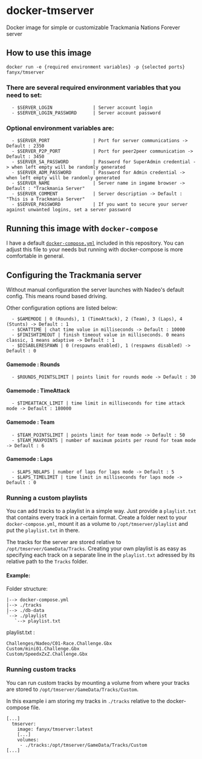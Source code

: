 # docker-tmserver
Docker image for simple or customizable Trackmania Nations Forever server

## How to use this image
`docker run -e {required environment variables} -p {selected ports} fanyx/tmserver`

### There are several required environment variables that you need to set:
```
  - $SERVER_LOGIN               | Server account login
  - $SERVER_LOGIN_PASSWORD      | Server account password
```


### Optional environment variables are:
```
  - $SERVER_PORT                | Port for server communications -> Default : 2350
  - $SERVER_P2P_PORT            | Port for peer2peer communication -> Default : 3450
  - $SERVER_SA_PASSWORD         | Password for SuperAdmin credential -> when left empty will be randomly generated
  - $SERVER_ADM_PASSWORD        | Password for Admin credential -> when left empty will be randomly generated
  - $SERVER_NAME                | Server name in ingame browser -> Default : "Trackmania Server"
  - $SERVER_COMMENT             | Server description -> Default : "This is a Trackmania Server"
  - $SERVER_PASSWORD            | If you want to secure your server against unwanted logins, set a server password
```


## Running this image with `docker-compose`
I have a default [`docker-compose.yml`](https://github.com/ryluth/docker-tmserver/blob/master/docker-compose.yml) included in this repository.
You can adjust this file to your needs but running with docker-compose is more comfortable in general.

## Configuring the Trackmania server
Without manual configuration the server launches with Nadeo's default config. 
This means round based driving.

Other configuration options are listed below:
```
  - $GAMEMODE | 0 (Rounds), 1 (TimeAttack), 2 (Team), 3 (Laps), 4 (Stunts) -> Default : 1
  - $CHATTIME | chat time value in milliseconds -> Default : 10000
  - $FINISHTIMEOUT | finish timeout value in milliseconds. 0 means classic, 1 means adaptive -> Default : 1
  - $DISABLERESPAWN | 0 (respawns enabled), 1 (respawns disabled) -> Default : 0
```


#### Gamemode : Rounds
```
  - $ROUNDS_POINTSLIMIT | points limit for rounds mode -> Default : 30
```


#### Gamemode : TimeAttack
```
  - $TIMEATTACK_LIMIT | time limit in milliseconds for time attack mode -> Default : 180000
```


#### Gamemode : Team
```
  - $TEAM_POINTSLIMIT | points limit for team mode -> Default : 50
  - $TEAM_MAXPOINTS | number of maximum points per round for team mode -> Default : 6
```


#### Gamemode : Laps
```
  - $LAPS_NBLAPS | number of laps for laps mode -> Default : 5
  - $LAPS_TIMELIMIT | time limit in milliseconds for laps mode -> Default : 0
```

### Running a custom playlists

You can add tracks to a playlist in a simple way. Just provide a `playlist.txt` that contains every track in a certain format. Create a folder next to your `docker-compose.yml`, mount it as a volume to `/opt/tmserver/playlist` and put the `playlist.txt` in there.

The tracks for the server are stored relative to `/opt/tmserver/GameData/Tracks`. Creating your own playlist is as easy as specifying each track on a separate line in the `playlist.txt` adressed by its relative path to the `Tracks` folder.

#### Example:
Folder structure:
```
|--> docker-compose.yml
|--> ./tracks
|--> ./db-data
`--> ./playlist
   `--> playlist.txt
```

playlist.txt :
```
Challenges/Nadeo/C01-Race.Challenge.Gbx
Custom/mini01.Challenge.Gbx
Custom/SpeedxZxZ.Challenge.Gbx
```

### Running custom tracks
You can run custom tracks by mounting a volume from where your tracks are stored to `/opt/tmserver/GameData/Tracks/Custom`.

In this example i am storing my tracks in `./tracks` relative to the docker-compose file.

```
[...]
  tmserver:
    image: fanyx/tmserver:latest
    [...]
    volumes:
     - ./tracks:/opt/tmserver/GameData/Tracks/Custom
[...]
```
